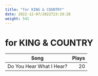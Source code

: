```yaml
---
title: "for KING & COUNTRY"
date: 2022-12-07/2022T23:19:28
weight: 541
---
```


# for KING & COUNTRY

 Song | Plays 
----- | -----:
Do You Hear What I Hear? | 20
